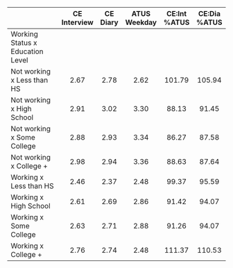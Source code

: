 
|                      | CE<br>Interview |  CE<br>Diary | ATUS<br>Weekday | CE:Int<br>%ATUS | CE:Dia<br>%ATUS |
| -------------------- | :----------: | :----------: | :----------: | :----------: | :----------: |
| Working Status x Education Level |              |              |              |              |              |
| Not working x Less than HS |         2.67 |         2.78 |         2.62 |       101.79 |       105.94 |
| Not working x High School |         2.91 |         3.02 |         3.30 |        88.13 |        91.45 |
| Not working x Some College |         2.88 |         2.93 |         3.34 |        86.27 |        87.58 |
| Not working x College + |         2.98 |         2.94 |         3.36 |        88.63 |        87.64 |
| Working x Less than HS |         2.46 |         2.37 |         2.48 |        99.37 |        95.59 |
| Working x High School |         2.61 |         2.69 |         2.86 |        91.42 |        94.07 |
| Working x Some College |         2.63 |         2.71 |         2.88 |        91.26 |        94.07 |
| Working x College +  |         2.76 |         2.74 |         2.48 |       111.37 |       110.53 |

